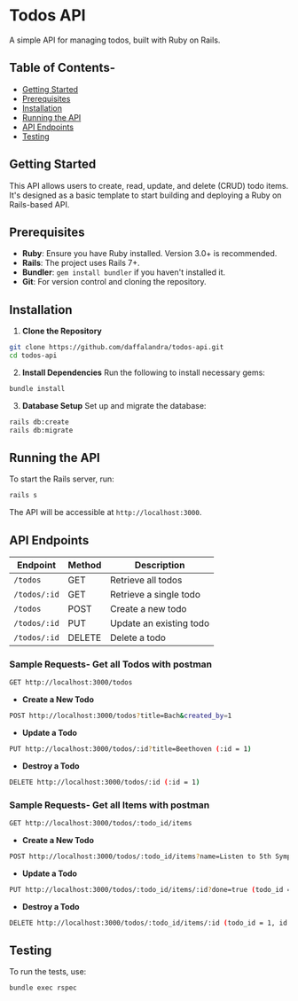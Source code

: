 # Todos API
 A simple API for managing todos, built with Ruby on Rails.
 ## Table of Contents- 
 - [Getting Started](#getting-started)
 - [Prerequisites](#prerequisites)
 - [Installation](#installation)
 - [Running the API](#running-the-api)
 - [API Endpoints](#api-endpoints)
 - [Testing](#testing)
 
 ## Getting Started
 This API allows users to create, read, update, and delete (CRUD) todo items. It's designed as a
 basic template to start building and deploying a Ruby on Rails-based API.
 ## Prerequisites
 - **Ruby**: Ensure you have Ruby installed. Version 3.0+ is recommended.
 - **Rails**: The project uses Rails 7+.
 - **Bundler**: `gem install bundler` if you haven't installed it.
 - **Git**: For version control and cloning the repository.
   
## Installation
 1. **Clone the Repository**
   ```bash
   git clone https://github.com/daffalandra/todos-api.git
   cd todos-api
   ```
 2. **Install Dependencies**
   Run the following to install necessary gems:
   ```bash
   bundle install
   ```
 3. **Database Setup**
   Set up and migrate the database:
   ```bash
   rails db:create
   rails db:migrate
   ```
 ## Running the API
 To start the Rails server, run:
 ```bash
 rails s
 ```
 The API will be accessible at `http://localhost:3000`.
 ## API Endpoints
 | Endpoint                | Method | Description              |
 |-------------------------|--------|--------------------------|
 | `/todos`                | GET    | Retrieve all todos       |
 | `/todos/:id`            | GET    | Retrieve a single todo   |
 | `/todos`                | POST   | Create a new todo        |
 | `/todos/:id`            | PUT    | Update an existing todo  |
 | `/todos/:id`            | DELETE | Delete a todo            |
### Sample Requests- **Get all Todos** with postman
  ```bash
  GET http://localhost:3000/todos
  ```
  - **Create a New Todo**
  ```bash
  POST http://localhost:3000/todos?title=Bach&created_by=1
  ```
  - **Update a Todo**
  ```bash
  PUT http://localhost:3000/todos/:id?title=Beethoven (:id = 1)
  ```
  - **Destroy a Todo** 
  ```bash
  DELETE http://localhost:3000/todos/:id (:id = 1)
  ```
  ### Sample Requests- **Get all Items** with postman
  ```bash
  GET http://localhost:3000/todos/:todo_id/items
  ```
  - **Create a New Todo**
  ```bash
  POST http://localhost:3000/todos/:todo_id/items?name=Listen to 5th Symphony&done=false (todo_id = 1)
  ```
  - **Update a Todo**
  ```bash
  PUT http://localhost:3000/todos/:todo_id/items/:id?done=true (todo_id = 1, id = 1)
  ```
  - **Destroy a Todo** 
  ```bash
  DELETE http://localhost:3000/todos/:todo_id/items/:id (todo_id = 1, id = 1)
  ```
 ## Testing
 To run the tests, use:
 ```bash
 bundle exec rspec
 ```
